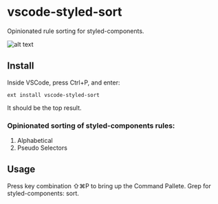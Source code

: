 # vscode-styled-sort
Opinionated rule sorting for styled-components.

![alt text](https://media.giphy.com/media/fdOG1lxG4KrggsRRgk/giphy.gif)

## Install
Inside VSCode, press Ctrl+P, and enter:
```
ext install vscode-styled-sort
```
It should be the top result.

### Opinionated sorting of styled-components rules:
1) Alphabetical
2) Pseudo Selectors

## Usage
Press key combination ⇧⌘P to bring up the Command Pallete. Grep for styled-components: sort. 
